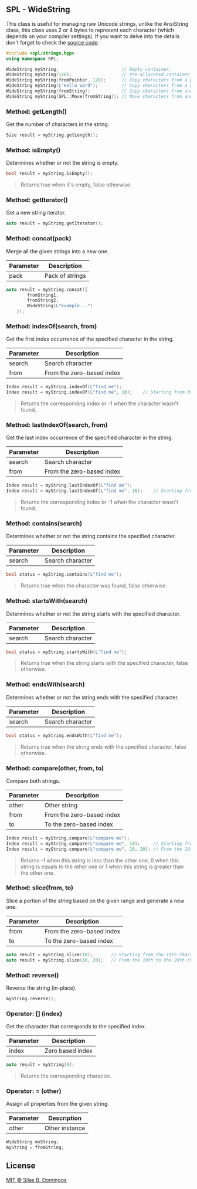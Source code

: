 ## SPL - WideString

This class is useful for managing raw Unicode strings, unlike the AnsiString class, this class uses 2 or 4 bytes to represent each character (which depends on your compiler settings). If you want to delve into the details don't forget to check the [source code](../library/header/strings/wide_string.hpp).

```cpp
#include <spl/strings.hpp>
using namespace SPL;

WideString myString;                        // Empty container.
WideString myString(128);                   // Pre-allocated container for 128 characters.
WideString myString(fromPointer, 128);      // Copy characters from a pointer with specific length.
WideString myString(L"Hello word");         // Copy characters from a const string.
WideString myString(fromString);            // Copy characters from another Wide string class.
WideString myString(SPL::Move(fromString)); // Move characters from another Wide string.
```

### Method: getLength()

Get the number of characters in the string.

```cpp
Size result = myString.getLength();
```

### Method: isEmpty()

Determines whether or not the string is empty.

```cpp
bool result = myString.isEmpty();
```

> Returns true when it's empty, false otherwise.

### Method: getIterator()

Get a new string iterator.

```cpp
auto result = myString.getIterator();
```

### Method: concat(pack)

Merge all the given strings into a new one.

| Parameter | Description     |
| --------- | --------------- |
| pack      | Pack of strings |

```cpp
auto result = myString.concat({
        fromString1,
        fromString2,
        WideString(L"example...")
    });
```

### Method: indexOf(search, from)

Get the first index occurrence of the specified character in the string.

| Parameter | Description               |
| --------- | ------------------------- |
| search    | Search character          |
| from      | From the zero-based index |

```cpp
Index result = myString.indexOf(L"find me");
Index result = myString.indexOf(L"find me", 10);    // Starting from the 10th index.
```

> Returns the corresponding index or -1 when the character wasn't found.

### Method: lastIndexOf(search, from)

Get the last index occurrence of the specified character in the string.

| Parameter | Description               |
| --------- | ------------------------- |
| search    | Search character          |
| from      | From the zero-based index |

```cpp
Index result = myString.lastIndexOf(L"find me");
Index result = myString.lastIndexOf(L"find me", 10);    // Starting from the 10th index.
```

> Returns the corresponding index or -1 when the character wasn't found.

### Method: contains(search)

Determines whether or not the string contains the specified character.

| Parameter | Description      |
| --------- | ---------------- |
| search    | Search character |

```cpp
bool status = myString.contains(L"find me");
```

> Returns true when the character was found, false otherwise.

### Method: startsWith(search)

Determines whether or not the string starts with the specified character.

| Parameter | Description      |
| --------- | ---------------- |
| search    | Search character |

```cpp
bool status = myString.startsWith(L"find me");
```

> Returns true when the string starts with the specified character, false otherwise.

### Method: endsWith(search)

Determines whether or not the string ends with the specified character.

| Parameter | Description      |
| --------- | ---------------- |
| search    | Search character |

```cpp
bool status = myString.endsWith(L"find me");
```

> Returns true when the string ends with the specified character, false otherwise.

### Method: compare(other, from, to)

Compare both strings.

| Parameter | Description               |
| --------- | ------------------------- |
| other     | Other string              |
| from      | From the zero-based index |
| to        | To the zero-based index   |

```cpp
Index result = myString.compare(L"compare me");
Index result = myString.compare(L"compare me", 10);     // Starting from the 10th character.
Index result = myString.compare(L"compare me", 10, 20); // From the 10th to the 20th character.
```

> Returns -1 when this string is less than the other one, 0 when this string is equals to the other one or 1 when this string is greater than the other one.

### Method: slice(from, to)

Slice a portion of the string based on the given range and generate a new one.

| Parameter | Description               |
| --------- | ------------------------- |
| from      | From the zero-based index |
| to        | To the zero-based index   |

```cpp
auto result = myString.slice(10);       // Starting from the 10th character.
auto result = myString.slice(10, 20);   // From the 10th to the 20th character.
```

### Method: reverse()

Reverse the string (in-place).

```cpp
myString.reverse();
```

### Operator: [] (index)

Get the character that corresponds to the specified index.

| Parameter | Description      |
| --------- | ---------------- |
| index     | Zero based index |

```cpp
auto result = myString[0];
```

> Returns the corresponding character.

### Operator: = (other)

Assign all properties from the given string.

| Parameter | Description    |
| --------- | -------------- |
| other     | Other instance |

```cpp
WideString myString;
myString = fromString;
```

## License

[MIT &copy; Silas B. Domingos](https://balmante.eti.br)
